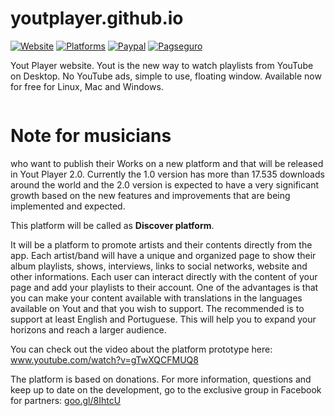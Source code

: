 # youtplayer.github.io
[![Website](https://img.shields.io/website-up-down-green-red/http/shields.io.svg)](https://youtplayer.github.io/)
[![Platforms](https://img.shields.io/badge/platforms-osx%20%7C%20linux%20%7C%20windows-ff69b4.svg)](#)
[![Paypal](https://img.shields.io/badge/donate%20using-paypal-green.svg)](https://www.paypal.com/cgi-bin/webscr?cmd=_donations&business=dvicer%40gmail%2ecom&lc=US&item_name=Dalton%20Menezes&item_number=Yout&currency_code=USD&bn=PP%2dDonationsBF%3abtn_donateCC_LG%2egif%3aNonHosted)
[![Pagseguro](https://img.shields.io/badge/donate%20using-pagseguro-green.svg)](https://pag.ae/blZmhm)

Yout Player website. Yout is the new way to watch playlists from YouTube on Desktop. No YouTube ads, simple to use, floating window. Available now for free for Linux, Mac and Windows.

<img src="http://i.giphy.com/BL9AuNufoqDiU.gif" alt="" />

# Note for musicians
who want to publish their Works on a new platform and that will be released in Yout Player 2.0. Currently the 1.0 version has more than 17.535 downloads around the world and the 2.0 version is expected to have a very significant growth based on the new features and improvements that are being implemented and expected.

This platform will be called as **Discover platform**.

It will be a platform to promote artists and their contents directly from the app. Each artist/band will have a unique and organized page to show their album playlists, shows, interviews, links to social networks, website and other informations. Each user can interact directly with the content of your page and add your playlists to their account. One of the advantages is that you can make your content available with translations in the languages available on Yout and that you wish to support. The recommended is to support at least English and Portuguese. This will help you to expand your horizons and reach a larger audience.

You can check out the video about the platform prototype here: www.youtube.com/watch?v=gTwXQCFMUQ8

The platform is based on donations. For more information, questions and keep up to date on the development, go to the exclusive group in Facebook for partners: [goo.gl/8IhtcU](https://goo.gl/8IhtcU)
